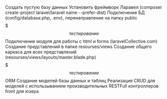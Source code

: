 Создать пустую базу данных
Установить фреймворк Ларавел (composer create-project laravel/laravel name --prefer-dist)
Подключение БД (config/database.php, .env), перенаправление на папку public
$$$$$$$ тестирование $$$$$$
Подключение модуля для работы с html и forms (laravelCollective.com)
Создание представлений в папке resourses/views
Создание общего каркаса для всех представлений (resourses/views/layouts/master.blade.php)
$$$$$$$ тестирование $$$$$$
ORM Сoздание моделей базы данных и таблиц
Реализация CRUD для моделей с использыванием производительных RESTFull контроллеров
front для юзера
